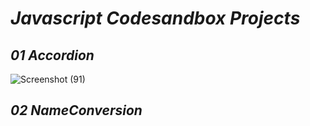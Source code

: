 # _Javascript Codesandbox Projects_

## _01 Accordion_
![Screenshot (91)](https://user-images.githubusercontent.com/91872149/199928163-4dbf7b50-6e0e-4f12-bc1f-5d222e4fa9cb.png)


## _02 NameConversion_


